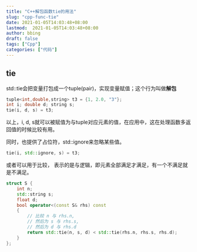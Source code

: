 ```yaml
---
title: "C++解包函数tie的用法"
slug: "cpp-func-tie"
date: 2021-01-05T14:03:48+08:00
lastmod:  2021-01-05T14:03:48+08:00
author: bbing
draft: false
tags: ["Cpp"]
categories: ["代码"]
---
```


## tie

std::tie会把变量打包成一个tuple(pair)，实现变量赋值；这个行为叫做**解包**

```cpp
tuple<int,double,string> t3 = {1, 2.0, "3"};
int i; double d; string s;
tie(i, d, s) = t3;
```

以上，i, d, s就可以被赋值为与tuple对应元素的值，在应用中，这在处理函数多返回值的时候比较有用。

同时，也提供了占位符，std::ignore来忽略某些值。

```cpp
tie(i, std::ignore, s) = t3;
```

或者可以用于比较， 表示的是与逻辑，即元素全部满足才满足，有一个不满足就是不满足。

```cpp
struct S {
    int n;
    std::string s;
    float d;
    bool operator<(const S& rhs) const
    {
        // 比较 n 与 rhs.n,
        // 然后为 s 与 rhs.s,
        // 然后为 d 与 rhs.d
        return std::tie(n, s, d) < std::tie(rhs.n, rhs.s, rhs.d);
    }
};
```
